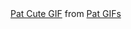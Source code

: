 <div class="tenor-gif-embed" data-postid="7394758" data-share-method="host" data-width="100%" data-aspect-ratio="1.7777777777777777"><a href="https://tenor.com/view/pat-cute-anime-girl-blush-gif-7394758">Pat Cute GIF</a> from <a href="https://tenor.com/search/pat-gifs">Pat GIFs</a></div><script type="text/javascript" async src="https://tenor.com/embed.js"></script>

